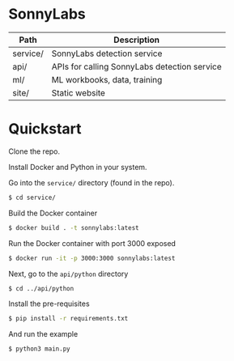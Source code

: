 SonnyLabs
=========

| Path | Description |
| ---- | ----------- |
| service/ | SonnyLabs detection service |
| api/     | APIs for calling SonnyLabs detection service |
| ml/      | ML workbooks, data, training |
| site/    | Static website |


Quickstart
==========

Clone the repo.

Install Docker and Python in your system.

Go into the `service/` directory (found in the repo).
```sh
$ cd service/
```

Build the Docker container
```sh
$ docker build . -t sonnylabs:latest
```

Run the Docker container with port 3000 exposed
```sh
$ docker run -it -p 3000:3000 sonnylabs:latest
```

Next, go to the `api/python` directory
```sh
$ cd ../api/python
```
Install the pre-requisites
```sh
$ pip install -r requirements.txt
```
And run the example
```sh
$ python3 main.py
```
